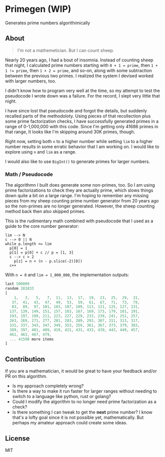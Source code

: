 # Primegen (WIP)
Generates prime numbers algorithimically

## About
> I'm not a mathemetician. But I can count sheep.

Nearly 20 years ago, I had a bout of insomnia. Instead of counting sheep that night, I calculated prime numbers starting with `0 + 1 = prime`, then `1 + 1 != prime`, then `1 + 2 = prime`, and so-on, along with some subtraction between the previous two primes. I realized the system I devised worked with larger numbers, too.

I didn't know how to program very well at the time, so my attempt to test the pseudocode I wrote down was a failure. For the record, I slept very little that night. 

I have since lost that pseudocode and forgot the details, but suddenly recalled parts of the methodoloty. Using pieces of that recollection plus some prime factorization checks, I have successfully generated primes in a range of 0-1,000,000 with this code. Since I'm getting only 41686 primes in that range, It looks like I'm skipping around 30K primes, though.

Right now, setting both `n` to a higher number while setting `lim` to a higher number results in some erratic behavior that I am working on. I would like to explore using `n` and `lim` as a range.

I would also like to use `BigInt()` to generate primes for larger numbers.

### Math / Pseudocode
The algorithmn I built does generate some non-primes, too. So I am using prime factorizations to check they are actually prime, which slows things down quite a bit on a large range. I'm hoping to remember any missing pieces from my sheep counting prime number generator from 20 years ago so the non-primes are no longer generated. However, the sheep counting method back then also skipped primes.

This is the rudimentary math combined with pseudocode that I used as a guide to the core number generator:
```
lim --> N
c --> 0 || N
while p.length <= lim
  p[0] = 1
  p[1] = p[0] + c // p = [1, 3]
  c --> c > 2
    p[z] = n + (n - p.slice(-2)[0])
  c++
```

With `n = 0` and `lim = 1_000_000`, the implementation outputs:
```js
last 500009
random 281833
[
    1,   3,   5,   7,  11,  13,  17,  19,  23,  25,  29,  31,
   37,  41,  43,  47,  49,  53,  59,  61,  67,  71,  73,  79,
   83,  89,  97, 101, 103, 107, 109, 113, 121, 125, 127, 131,
  137, 139, 149, 151, 157, 163, 167, 169, 173, 179, 181, 191,
  193, 197, 199, 211, 223, 227, 229, 233, 239, 241, 251, 257,
  263, 269, 271, 277, 281, 283, 289, 293, 307, 311, 313, 317,
  331, 337, 343, 347, 349, 353, 359, 361, 367, 373, 379, 383,
  389, 397, 401, 409, 419, 421, 431, 433, 439, 443, 449, 457,
  461, 463, 467, 479,
  ... 41598 more items
]
```

## Contribution
If you are a mathematician, it would be great to have your feedback and/or PR on this algorithm. 
- Is my approach completely wrong?
- Is there a way to make it run faster for larger ranges without needing to switch to a language like python, rust or golang?
- Could I modify the algorithm to no longer need prime factorization as a check?
- Is there something I can tweak to get the **next** prime number? I know that's a lofty goal since it is not possible yet, mathematically. But perhaps my amateur approach could create some ideas.

## License
MIT
